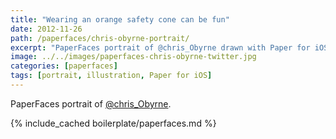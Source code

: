 ```yaml
---
title: "Wearing an orange safety cone can be fun"
date: 2012-11-26
path: /paperfaces/chris-obyrne-portrait/
excerpt: "PaperFaces portrait of @chris_Obyrne drawn with Paper for iOS on an iPad."
image: ../../images/paperfaces-chris-obyrne-twitter.jpg
categories: [paperfaces]
tags: [portrait, illustration, Paper for iOS]
---
```


PaperFaces portrait of [@chris_Obyrne](https://twitter.com/chris_Obyrne).

{% include_cached boilerplate/paperfaces.md %}
